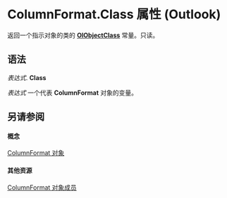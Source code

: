 
# ColumnFormat.Class 属性 (Outlook)

返回一个指示对象的类的  **[OlObjectClass](33d724b3-df3c-2a7f-a80f-93b66d96f588.md)** 常量。只读。


## 语法

 _表达式_. **Class**

 _表达式_ 一个代表 **ColumnFormat** 对象的变量。


## 另请参阅


#### 概念


[ColumnFormat 对象](acbbdd97-e695-d1e7-c7ba-24f75efbf22c.md)
#### 其他资源


[ColumnFormat 对象成员](7159f452-7a05-f3a3-53f8-0b3f5463d313.md)
